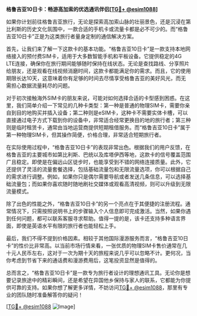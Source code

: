 **格鲁吉亚10日卡：畅游高加索的优选通讯伴侣[[TG💪+ @esim1088](https://t.me/s/esim1088)]**

如果你计划前往格鲁吉亚旅行，无论是探索高加索山脉的壮丽景色，还是沉浸在第比利斯的历史文化氛围中，一款合适的手机卡或流量卡都是必不可少的。而“格鲁吉亚10日卡”正是为这类旅行者量身定制的通信解决方案。

首先，让我们来了解一下这款卡的基本功能。“格鲁吉亚10日卡”是一款支持本地网络接入的预付费SIM卡，适用于大多数智能手机和平板设备。它提供稳定的4G LTE连接，确保你在旅行期间能够随时保持在线状态。无论是查找路线、分享照片给朋友，还是观看在线视频消磨时间，这款卡都能满足你的需求。而且，它的使用期限长达10天，这意味着你有足够的时间去尽情享受格鲁吉亚的美好风光，而无需担心数据流量耗尽的问题。

对于初次接触海外SIM卡的朋友来说，可能对如何选择合适的卡型感到困惑。在这里，我们简单介绍一下常见的几种卡类型：第一种是普通的物理SIM卡，需要你亲自到目的地购买并插入设备；第二种则是eSIM卡，这种卡不需要实体卡槽，可以直接通过电子方式下载到你的设备中，非常适合经常更换目的地的旅行者；第三种则是临时租赁卡，通常由当地运营商提供短期租借服务。而“格鲁吉亚10日卡”属于第一种物理SIM卡，但其操作简便，价格合理，非常适合短期旅行者。

在实际使用过程中，“格鲁吉亚10日卡”的表现非常出色。根据我们的用户反馈，在格鲁吉亚的主要城市如第比利斯、巴统以及库塔伊西等地，这款卡的信号覆盖范围广且稳定。即使是在偏远山区徒步时，也能享受到不错的网络连接质量。此外，它还提供了灵活的流量套餐选择，包括基础流量包和无限流量选项，你可以根据自己的需求进行调整。例如，如果你只是偶尔需要导航或者发送几条信息，可以选择基础流量包；而如果你喜欢随时随地刷社交媒体或观看高清视频，则可以升级到无限流量模式。

除了出色的性能之外，“格鲁吉亚10日卡”的另一个亮点在于其便捷的注册流程。通常情况下，只需按照说明书上的步骤输入个人信息即可完成激活。当然，如果你遇到任何问题，都可以联系客服寻求帮助。值得一提的是，该卡还支持多种语言界面，即使是英语水平有限的旅行者也能轻松上手。

最后，我们不得不提到价格因素。相较于其他国际漫游服务而言，“格鲁吉亚10日卡”的性价比非常高。以当前市场行情来看，一张优质的物理SIM卡售价通常在几十元人民币左右，这对于一次为期十天的旅程来说几乎可以忽略不计。更何况，当你考虑到节省下来的通话费和漫游费用后，这笔投资显然是值得的。

总而言之，“格鲁吉亚10日卡”是一款专为旅行者设计的理想通讯工具。无论你是想要记录旅途中的精彩瞬间，还是希望在异国他乡保持与家人的联系，它都能为你提供可靠的支持。如果你想了解更多详情，不妨访问[TG💪+ @esim1088](https://t.me/s/esim1088)，那里有专业的团队随时准备解答你的疑问！

[[TG💪+ @esim1088](https://t.me/s/esim1088) ![Image](https://i.postimg.cc/4NQfJmqS/Snipaste-2025-05-13-00-14-12.png)]